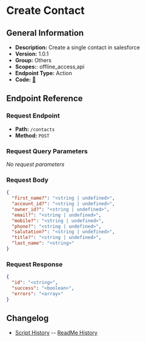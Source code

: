 # Create Contact

## General Information

- **Description:** Create a single contact in salesforce
- **Version:** 1.0.1
- **Group:** Others
- **Scopes:**: offline_access,api
- **Endpoint Type:** Action
- **Code:** [🔗](https://github.com/NangoHQ/integration-templates/tree/main/integrations/salesforce-sandbox/actions/create-contact.ts)

## Endpoint Reference

### Request Endpoint

- **Path:** `/contacts`
- **Method:** `POST`

### Request Query Parameters

_No request parameters_

### Request Body

```json
{
  "first_name?": "<string | undefined>",
  "account_id?": "<string | undefined>",
  "owner_id?": "<string | undefined>",
  "email?": "<string | undefined>",
  "mobile?": "<string | undefined>",
  "phone?": "<string | undefined>",
  "salutation?": "<string | undefined>",
  "title?": "<string | undefined>",
  "last_name": "<string>"
}
```

### Request Response

```json
{
  "id": "<string>",
  "success": "<boolean>",
  "errors": "<array>"
}
```

## Changelog

- [Script History](https://github.com/NangoHQ/integration-templates/commits/main/integrations/salesforce-sandbox/actions/create-contact.ts)
-- [ReadMe History](https://github.com/NangoHQ/integration-templates/commits/main/integrations/salesforce-sandbox/actions/create-contact.md)
